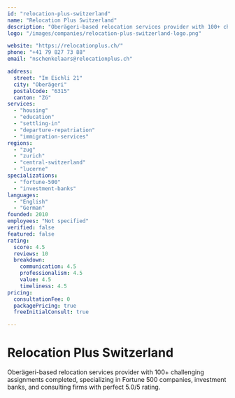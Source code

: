 ```yaml
---
id: "relocation-plus-switzerland"
name: "Relocation Plus Switzerland"
description: "Oberägeri-based relocation services provider with 100+ challenging assignments completed, specializing in Fortune 500 companies, investment banks, and consulting firms with perfect 5.0/5 rating."
logo: "/images/companies/relocation-plus-switzerland-logo.png"

website: "https://relocationplus.ch/"
phone: "+41 79 827 73 88"
email: "nschenkelaars@relocationplus.ch"

address:
  street: "Im Eichli 21"
  city: "Oberägeri"
  postalCode: "6315"
  canton: "ZG"
services:
  - "housing"
  - "education"
  - "settling-in"
  - "departure-repatriation"
  - "immigration-services"
regions:
  - "zug"
  - "zurich"
  - "central-switzerland"
  - "lucerne"
specializations:
  - "fortune-500"
  - "investment-banks"
languages:
  - "English"
  - "German"
founded: 2010
employees: "Not specified"
verified: false
featured: false
rating:
  score: 4.5
  reviews: 10
  breakdown:
    communication: 4.5
    professionalism: 4.5
    value: 4.5
    timeliness: 4.5
pricing:
  consultationFee: 0
  packagePricing: true
  freeInitialConsult: true

---
```

# Relocation Plus Switzerland

Oberägeri-based relocation services provider with 100+ challenging assignments completed, specializing in Fortune 500 companies, investment banks, and consulting firms with perfect 5.0/5 rating.